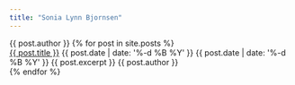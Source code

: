 ```yaml
---
title: "Sonia Lynn Bjornsen"
---
```


<div itemscope itemtype="http://schema.org/Blog">
  <span itemprop="about" itemscope itemid="{{ site.url }}/about" class="hidden">{{ post.author }}</span>
  {% for post in site.posts %}
    <div itemprop="blogPost" itemscope itemtype="http://schema.org/BlogPosting">
      <a itemprop="url" href="{{ site.url }}{{ post.url }}"><span itemprop="name"><span itemprop="headline">{{ post.title }}</span></span></a>
      <time itemprop="datePublished" datetime="{{ post.date | date: '%Y-%m-%d' }}">{{ post.date | date: '%-d %B %Y' }}</time>
      <time itemprop="dateModified" datetime="{{ post.date | date: '%Y-%m-%d' }}" class="hidden">{{ post.date | date: '%-d %B %Y' }}</time>
      <span itemprop="articleBody">{{ post.excerpt }}</span>
      <span itemprop="author" itemscope itemid="{{ site.url }}/about" class="hidden">{{ post.author }}</span>
      <span itemprop="publisher" itemscope itemtype="http://schema.org/Person" itemid="{{ site.url }}/about" class="hidden"></span>
      <a itemprop="mainEntityOfPage" href="{{ site.url }}" class="hidden"></a>
    </div>
  {% endfor %}
</div>
